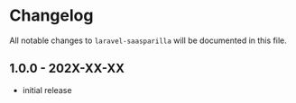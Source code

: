# Changelog

All notable changes to `laravel-saasparilla` will be documented in this file.

## 1.0.0 - 202X-XX-XX

- initial release

